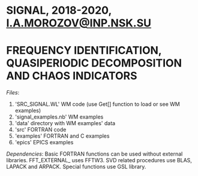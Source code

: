 # SIGNAL, 2018-2020, I.A.MOROZOV@INP.NSK.SU
# FREQUENCY IDENTIFICATION, QUASIPERIODIC DECOMPOSITION AND CHAOS INDICATORS


*Files*:
1) 'SRC_SIGNAL.WL'       WM code (use Get[] function to load or see WM examples)
2) 'signal_examples.nb'  WM examples
3) 'data'                directory with WM examples' data
4) 'src'                 FORTRAN code
6) 'examples'            FORTRAN and C examples
7) 'epics'               EPICS examples

*Dependencies*:
Basic FORTRAN functions can be used without external libraries.
FFT_EXTERNAL_ uses FFTW3.
SVD related procedures use BLAS, LAPACK and ARPACK.
Special functions use GSL library.
